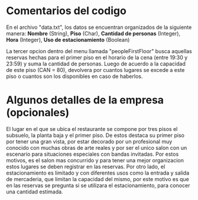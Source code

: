 # Comentarios del codigo

En el archivo "data.txt", los datos se encuentran organizados de la siguiente manera:
**Nombre** (String),
**Piso** (Char),
**Cantidad de personas** (Integer),
**Hora** (Integer),
**Uso de estacionamiento** (Boolean)

La tercer opcion dentro del menu llamada "peopleFirstFloor" busca aquellas reservas hechas para el primer piso en el horario de la cena (entre 19:30 y 23:59) y suma la cantidad de personas. Luego de acuerdo a la capacidad de este piso (CAN = 80), devolvera por cuantos lugares se excede a este piso o  cuantos son los disponibles en caso de haberlos.


# Algunos detalles de la empresa (opcionales)

El lugar en el que se ubica el restaurante se compone por tres pisos el subsuelo, la planta baja y el primer piso. De estos destaca su primer piso por tener una gran vista, por estar decorado por un profesional muy conocido con muchas obras de arte reales y por ser el unico salon con un escenario para situaciones especiales con bandas invitadas. Por estos motivos, es el salon mas concurrido y para tener una mejor organizacion estos lugares se deben registrar en las reservas.
Por otro lado, el estacionamiento es limitado y con diferentes usos como la entrada y salida de mercaderia, que limitan la capacidad del mismo, por este motivo es que en las reservas se pregunta si se utilizara el estacionamiento, para conocer una cantidad estimada.
